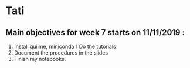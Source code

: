 # Tati

## Main objectives for week 7 starts on 11/11/2019  :

   1. Install quiime, miniconda
   1  Do the tutorials
   1. Document the procedures in the slides
   1. Finish my notebooks.

